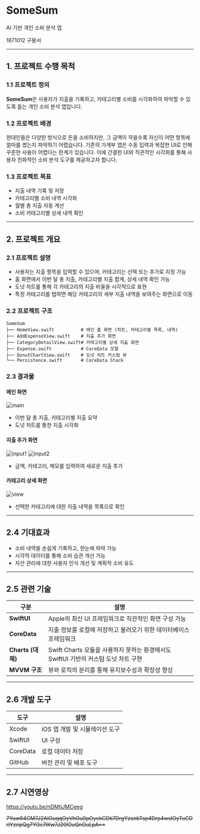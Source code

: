 # SomeSum

AI 기반 개인 소비 분석 앱

1871012 구봉서

---

## 1. 프로젝트 수행 목적

### 1.1 프로젝트 정의

**SomeSum**은 사용자가 지출을 기록하고, 카테고리별 소비를 시각화하여 파악할 수 있도록 돕는 개인 소비 분석 앱입니다.

### 1.2 프로젝트 배경

현대인들은 다양한 방식으로 돈을 소비하지만, 그 금액이 작을수록 자신이 어떤 항목에 얼마를 썼는지 파악하기 어렵습니다. 
기존의 가계부 앱은 수동 입력과 복잡한 UI로 인해 꾸준한 사용이 어렵다는 한계가 있습니다. 
이에 간결한 UI와 직관적인 시각화를 통해 사용자 친화적인 소비 분석 도구를 제공하고자 합니다.

### 1.3 프로젝트 목표

* 지출 내역 기록 및 저장 
* 카테고리별 소비 내역 시각화 
* 월별 총 지출 자동 계산
* 소비 카테고리별 상세 내역 확인

---

## 2. 프로젝트 개요

### 2.1 프로젝트 설명

* 사용자는 지출 항목을 입력할 수 있으며, 카테고리는 선택 또는 추가로 지정 가능
* 홈 화면에서 이번 달 총 지출, 카테고리별 지출 합계, 상세 내역 확인 가능
* 도넛 차트를 통해 각 카테고리의 지출 비율을 시각적으로 표현
* 특정 카테고리를 탭하면 해당 카테고리의 세부 지출 내역을 보여주는 화면으로 이동

### 2.2 프로젝트 구조

```
SomeSum
├── HomeView.swift          # 메인 홈 화면 (차트, 카테고리별 목록, 내역)
├── AddExpenseView.swift    # 지출 추가 화면
├── CategoryDetailView.swift# 카테고리별 상세 지출 화면
├── Expense.swift           # CoreData 모델
├── DonutChartView.swift    # 도넛 차트 커스텀 뷰
└── Persistence.swift       # CoreData Stack
```

### 2.3 결과물

#### 메인 화면
![main](https://github.com/user-attachments/assets/3afdc72d-3688-471f-b618-ba93961198bd)

* 이번 달 총 지출, 카테고리별 지출 요약
* 도넛 차트를 통한 지출 시각화

#### 지출 추가 화면
![input1](https://github.com/user-attachments/assets/c2e2d24b-01ac-4cb6-b9c9-8b295b48dae1)
![input2](https://github.com/user-attachments/assets/16220a4f-c816-46f2-8b36-e754e9cb749a)



* 금액, 카테고리, 메모를 입력하여 새로운 지출 추가

#### 카테고리 상세 화면
![view](https://github.com/user-attachments/assets/75317b56-0430-48f3-ba43-90fdf37928ca)

* 선택한 카테고리에 대한 지출 내역을 목록으로 확인

---

## 2.4 기대효과

* 소비 내역을 손쉽게 기록하고, 한눈에 파악 가능
* 시각적 데이터를 통해 소비 습관 개선 가능
* 자산 관리에 대한 사용자 인식 개선 및 계획적 소비 유도

---

## 2.5 관련 기술

| 구분              | 설명                                                       |
| --------------- | -------------------------------------------------------- |
| **SwiftUI**     | Apple의 최신 UI 프레임워크로 직관적인 화면 구성 가능                        |
| **CoreData**    | 지출 정보를 로컬에 저장하고 불러오기 위한 데이터베이스 프레임워크                     |
| **Charts (대체)** | Swift Charts 모듈을 사용하지 못하는 환경에서도 SwiftUI 기반의 커스텀 도넛 차트 구현 |
| **MVVM 구조**     | 뷰와 로직의 분리를 통해 유지보수성과 확장성 향상                              |

---

## 2.6 개발 도구

| 도구       | 설명                  |
| -------- | ------------------- |
| Xcode    | iOS 앱 개발 및 시뮬레이션 도구 |
| SwiftUI  | UI 구성               |
| CoreData | 로컬 데이터 저장           |
| GitHub   | 버전 관리 및 배포 도구       |

---

## 2.7 시연영상

https://youtu.be/nDMtjJMCeeg












~~7Yuw64GM7J2AIOuqqOyVhOu0pOyekCDti7DrgYzsnbTsp4Drp4wsIOyTuCDrlYzripQg7YOc7IKw7J20IOuQnOuLpA==~~


